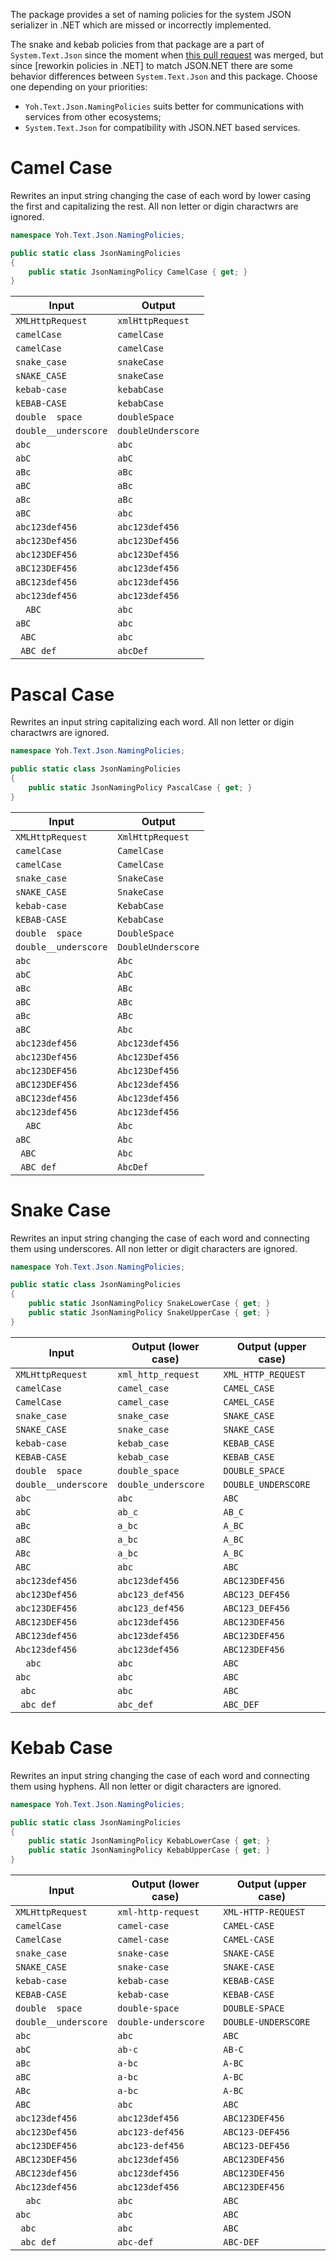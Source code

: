 The package provides a set of naming policies for the system JSON serializer in .NET which are missed or incorrectly implemented.

The snake and kebab policies from that package are a part of `System.Text.Json` since the moment when [this pull request](https://github.com/dotnet/runtime/pull/69613) was merged, but since [reworkin policies in .NET] to match JSON.NET there are some behavior differences between `System.Text.Json` and this package. Choose one depending on your priorities:

* `Yoh.Text.Json.NamingPolicies` suits better for communications with services from other ecosystems;
* `System.Text.Json` for compatibility with JSON.NET based services.

# Camel Case

Rewrites an input string changing the case of each word by lower casing the first and capitalizing the rest. All non letter or digin charactwrs are ignored.

```csharp
namespace Yoh.Text.Json.NamingPolicies;

public static class JsonNamingPolicies
{
    public static JsonNamingPolicy CamelCase { get; }
}
```

| Input                | Output              |
|----------------------|---------------------|
| `XMLHttpRequest`     | `xmlHttpRequest`
| `camelCase`          | `camelCase`
| `camelCase`          | `camelCase`
| `snake_case`         | `snakeCase`
| `sNAKE_CASE`         | `snakeCase`
| `kebab-case`         | `kebabCase`
| `kEBAB-CASE`         | `kebabCase`
| `double  space`      | `doubleSpace`
| `double__underscore` | `doubleUnderscore`
| `abc`                | `abc`
| `abC`                | `abC`
| `aBc`                | `aBc`
| `aBC`                | `aBc`
| `aBc`                | `aBc`
| `aBC`                | `abc`
| `abc123def456`       | `abc123def456`
| `abc123Def456`       | `abc123Def456`
| `abc123DEF456`       | `abc123Def456`
| `aBC123DEF456`       | `abc123def456`
| `aBC123def456`       | `abc123def456`
| `abc123def456`       | `abc123def456`
| `  ABC`              | `abc`
| `aBC  `              | `abc`
| `  ABC  `            | `abc`
| `  ABC def  `        | `abcDef`

# Pascal Case

Rewrites an input string capitalizing each word. All non letter or digin charactwrs are ignored.

```csharp
namespace Yoh.Text.Json.NamingPolicies;

public static class JsonNamingPolicies
{
    public static JsonNamingPolicy PascalCase { get; }
}
```

| Input                | Output              |
|----------------------|---------------------|
| `XMLHttpRequest`     | `XmlHttpRequest`
| `camelCase`          | `CamelCase`
| `camelCase`          | `CamelCase`
| `snake_case`         | `SnakeCase`
| `sNAKE_CASE`         | `SnakeCase`
| `kebab-case`         | `KebabCase`
| `kEBAB-CASE`         | `KebabCase`
| `double  space`      | `DoubleSpace`
| `double__underscore` | `DoubleUnderscore`
| `abc`                | `Abc`
| `abC`                | `AbC`
| `aBc`                | `ABc`
| `aBC`                | `ABc`
| `aBc`                | `ABc`
| `aBC`                | `Abc`
| `abc123def456`       | `Abc123def456`
| `abc123Def456`       | `Abc123Def456`
| `abc123DEF456`       | `Abc123Def456`
| `aBC123DEF456`       | `Abc123def456`
| `aBC123def456`       | `Abc123def456`
| `abc123def456`       | `Abc123def456`
| `  ABC`              | `Abc`
| `aBC  `              | `Abc`
| `  ABC  `            | `Abc`
| `  ABC def  `        | `AbcDef`

# Snake Case

Rewrites an input string changing the case of each word and connecting them using underscores. All non letter or digit characters are ignored.

```csharp
namespace Yoh.Text.Json.NamingPolicies;

public static class JsonNamingPolicies
{
    public static JsonNamingPolicy SnakeLowerCase { get; }
    public static JsonNamingPolicy SnakeUpperCase { get; }
}
```

| Input                | Output (lower case) | Output (upper case) |
|----------------------|---------------------|---------------------|
| `XMLHttpRequest`     | `xml_http_request`  | `XML_HTTP_REQUEST`
| `camelCase`          | `camel_case`        | `CAMEL_CASE`
| `CamelCase`          | `camel_case`        | `CAMEL_CASE`
| `snake_case`         | `snake_case`        | `SNAKE_CASE`
| `SNAKE_CASE`         | `snake_case`        | `SNAKE_CASE`
| `kebab-case`         | `kebab_case`        | `KEBAB_CASE`
| `KEBAB-CASE`         | `kebab_case`        | `KEBAB_CASE`
| `double  space`      | `double_space`      | `DOUBLE_SPACE`
| `double__underscore` | `double_underscore` | `DOUBLE_UNDERSCORE`
| `abc`                | `abc`               | `ABC`
| `abC`                | `ab_c`              | `AB_C`
| `aBc`                | `a_bc`              | `A_BC`
| `aBC`                | `a_bc`              | `A_BC`
| `ABc`                | `a_bc`              | `A_BC`
| `ABC`                | `abc`               | `ABC`
| `abc123def456`       | `abc123def456`      | `ABC123DEF456`
| `abc123Def456`       | `abc123_def456`     | `ABC123_DEF456`
| `abc123DEF456`       | `abc123_def456`     | `ABC123_DEF456`
| `ABC123DEF456`       | `abc123def456`      | `ABC123DEF456`
| `ABC123def456`       | `abc123def456`      | `ABC123DEF456`
| `Abc123def456`       | `abc123def456`      | `ABC123DEF456`
| `  abc`              | `abc`               | `ABC`
| `abc  `              | `abc`               | `ABC`
| `  abc  `            | `abc`               | `ABC`
| `  abc def  `        | `abc_def`           | `ABC_DEF`

# Kebab Case

Rewrites an input string changing the case of each word and connecting them using hyphens. All non letter or digit characters are ignored.

```csharp
namespace Yoh.Text.Json.NamingPolicies;

public static class JsonNamingPolicies
{
    public static JsonNamingPolicy KebabLowerCase { get; }
    public static JsonNamingPolicy KebabUpperCase { get; }
}
```

| Input                | Output (lower case) | Output (upper case) |
|----------------------|---------------------|---------------------|
| `XMLHttpRequest`     | `xml-http-request`  | `XML-HTTP-REQUEST`
| `camelCase`          | `camel-case`        | `CAMEL-CASE`
| `CamelCase`          | `camel-case`        | `CAMEL-CASE`
| `snake_case`         | `snake-case`        | `SNAKE-CASE`
| `SNAKE_CASE`         | `snake-case`        | `SNAKE-CASE`
| `kebab-case`         | `kebab-case`        | `KEBAB-CASE`
| `KEBAB-CASE`         | `kebab-case`        | `KEBAB-CASE`
| `double  space`      | `double-space`      | `DOUBLE-SPACE`
| `double__underscore` | `double-underscore` | `DOUBLE-UNDERSCORE`
| `abc`                | `abc`               | `ABC`
| `abC`                | `ab-c`              | `AB-C`
| `aBc`                | `a-bc`              | `A-BC`
| `aBC`                | `a-bc`              | `A-BC`
| `ABc`                | `a-bc`              | `A-BC`
| `ABC`                | `abc`               | `ABC`
| `abc123def456`       | `abc123def456`      | `ABC123DEF456`
| `abc123Def456`       | `abc123-def456`     | `ABC123-DEF456`
| `abc123DEF456`       | `abc123-def456`     | `ABC123-DEF456`
| `ABC123DEF456`       | `abc123def456`      | `ABC123DEF456`
| `ABC123def456`       | `abc123def456`      | `ABC123DEF456`
| `Abc123def456`       | `abc123def456`      | `ABC123DEF456`
| `  abc`              | `abc`               | `ABC`
| `abc  `              | `abc`               | `ABC`
| `  abc  `            | `abc`               | `ABC`
| `  abc def  `        | `abc-def`           | `ABC-DEF`